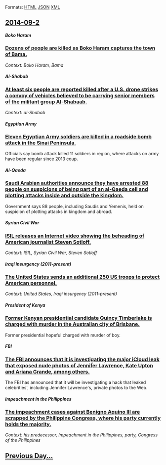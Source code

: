 
Formats: [HTML](2014/09/2/index.html)  [JSON](2014/09/2/index.json)  [XML](2014/09/2/index.xml)  

## [2014-09-2](/news/2014/09/2/index.md)

##### Boko Haram
### [Dozens of people are killed as Boko Haram captures the town of Bama. ](/news/2014/09/2/dozens-of-people-are-killed-as-boko-haram-captures-the-town-of-bama.md)
_Context: Boko Haram, Bama_

##### Al-Shabab
### [At least six people are reported killed after a U.S. drone strikes a convoy of vehicles believed to be carrying senior members of the militant group Al-Shabaab. ](/news/2014/09/2/at-least-six-people-are-reported-killed-after-a-u-s-drone-strikes-a-convoy-of-vehicles-believed-to-be-carrying-senior-members-of-the-milita.md)
_Context: al-Shabab_

##### Egyptian Army
### [Eleven Egyptian Army soldiers are killed in a roadside bomb attack in the Sinai Peninsula. ](/news/2014/09/2/eleven-egyptian-army-soldiers-are-killed-in-a-roadside-bomb-attack-in-the-sinai-peninsula.md)
Officials say bomb attack killed 11 soldiers in region, where attacks on army have been regular since 2013 coup.

##### Al-Qaeda
### [Saudi Arabian authorities announce they have arrested 88 people on suspicions of being part of an al-Qaeda cell and plotting attacks inside and outside the kingdom. ](/news/2014/09/2/saudi-arabian-authorities-announce-they-have-arrested-88-people-on-suspicions-of-being-part-of-an-al-qaeda-cell-and-plotting-attacks-inside.md)
Government says 88 people, including Saudis and Yemenis, held on suspicion of plotting attacks in kingdom and abroad.

##### Syrian Civil War
### [ISIL releases an Internet video showing the beheading of American journalist Steven Sotloff. ](/news/2014/09/2/isil-releases-an-internet-video-showing-the-beheading-of-american-journalist-steven-sotloff.md)
_Context: ISIL, Syrian Civil War, Steven Sotloff_

##### Iraqi insurgency (2011-present)
### [The United States sends an additional 250 US troops to protect American personnel. ](/news/2014/09/2/the-united-states-sends-an-additional-250-us-troops-to-protect-american-personnel.md)
_Context: United States, Iraqi insurgency (2011-present)_

##### President of Kenya
### [Former Kenyan presidential candidate Quincy Timberlake is charged with murder in the Australian city of Brisbane. ](/news/2014/09/2/former-kenyan-presidential-candidate-quincy-timberlake-is-charged-with-murder-in-the-australian-city-of-brisbane.md)
Former presidential hopeful charged with murder of boy.

##### FBI
### [The FBI announces that it is investigating the major iCloud leak that exposed nude photos of Jennifer Lawrence, Kate Upton and Ariana Grande, among others. ](/news/2014/09/2/the-fbi-announces-that-it-is-investigating-the-major-icloud-leak-that-exposed-nude-photos-of-jennifer-lawrence-kate-upton-and-ariana-grande.md)
The FBI has announced that it will be investigating a hack that leaked celebrities&#x27;, including Jennifer Lawrence&#x27;s, private photos to the Web.

##### Impeachment in the Philippines
### [The impeachment cases against Benigno Aquino III are scrapped by the Philippine Congress, where his party currently holds the majority. ](/news/2014/09/2/the-impeachment-cases-against-benigno-aquino-iii-are-scrapped-by-the-philippine-congress-where-his-party-currently-holds-the-majority.md)
_Context: his predecessor, Impeachment in the Philippines, party, Congress of the Philippines_

## [Previous Day...](/news/2014/09/1/index.md)

